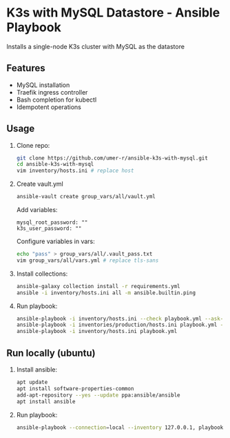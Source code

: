 # K3s with MySQL Datastore - Ansible Playbook

Installs a single-node K3s cluster with MySQL as the datastore

## Features
- MySQL installation
- Traefik ingress controller
- Bash completion for kubectl
- Idempotent operations

## Usage

1. Clone repo:
   ```bash
   git clone https://github.com/umer-r/ansible-k3s-with-mysql.git
   cd ansible-k3s-with-mysql
   vim inventory/hosts.ini # replace host
    ```

2. Create vault.yml
    ```bash
    ansible-vault create group_vars/all/vault.yml
    ```

    Add variables:
    ```
    mysql_root_password: ""
    k3s_user_password: ""
    ```

    Configure variables in vars:
    ```bash
    echo "pass" > group_vars/all/.vault_pass.txt
    vim group_vars/all/vars.yml # replace tls-sans 
    ```

3. Install collections:
    ```bash
    ansible-galaxy collection install -r requirements.yml
    ansible -i inventory/hosts.ini all -m ansible.builtin.ping
    ```

4. Run playbook:
    ```bash
    ansible-playbook -i inventory/hosts.ini --check playbook.yml --ask-vault-pass
    ansible-playbook -i inventories/production/hosts.ini playbook.yml --ask-vault-pass
    ansible-playbook -i inventory/hosts.ini playbook.yml
    ```

## Run locally (ubuntu)

1. Install ansible:
   ```bash
   apt update
   apt install software-properties-common
   add-apt-repository --yes --update ppa:ansible/ansible
   apt install ansible
    ```

2. Run playbook:
    ```bash
    ansible-playbook --connection=local --inventory 127.0.0.1, playbook.yml
    ```

